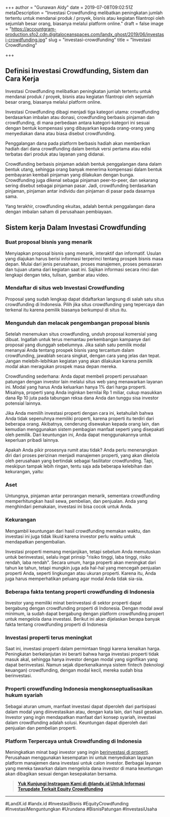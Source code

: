 +++
author = "Gunawan Aldy"
date = 2019-07-08T09:02:51Z
metaDescription = "Investasi Crowdfunding melibatkan peningkatan jumlah tertentu untuk mendanai produk / proyek, bisnis atau kegiatan filantropi oleh sejumlah besar orang, biasanya melalui platform online."
draft = false
image = "https://accountgram-production.sfo2.cdn.digitaloceanspaces.com/landx_ghost/2019/06/investasi-crowdfunding.jpg"
slug = "investasi-crowdfunding"
title = "Investasi Crowdfunding"

+++


## Definisi Investasi Crowdfunding, Sistem dan Cara Kerja

Investasi Crowdfunding melibatkan peningkatan jumlah tertentu untuk mendanai produk / proyek, bisnis atau kegiatan filantropi oleh sejumlah besar orang, biasanya melalui platform online.

Investasi Crowdfunding dibagi menjadi tiga kategori utama: crowdfunding berdasarkan imbalan atau donasi, crowdfunding berbasis pinjaman dan crowdfunding, di mana perbedaan antara kategori-kategori ini sesuai dengan bentuk kompensasi yang dibayarkan kepada orang-orang yang menyediakan dana atau biasa disebut crowdfunding.

Penggalangan dana pada platform berbasis hadiah akan memberikan hadiah dari dana crowdfunding dalam bentuk versi pertama atau edisi terbatas dari produk atau layanan yang didanai.

Crowdfunding berbasis pinjaman adalah bentuk penggalangan dana dalam bentuk utang, sehingga orang banyak menerima kompensasi dalam bentuk pembayaran kembali pinjaman yang dilakukan dengan bunga. Crowdfunding juga dikenal sebagai pinjaman peer-to-peer, dan sekarang sering disebut sebagai pinjaman pasar. Jadi, crowdfunding berdasarkan pinjaman, pinjaman antar individu dan pinjaman di pasar pada dasarnya sama.

Yang terakhir, crowdfunding ekuitas, adalah bentuk penggalangan dana dengan imbalan saham di perusahaan pembiayaan.

## Sistem kerja Dalam Investasi Crowdfunding

### Buat proposal bisnis yang menarik

Menyiapkan proposal bisnis yang menarik, interaktif dan informatif. Usulan yang diajukan harus berisi informasi terperinci tentang prospek bisnis masa depan. Mulai dari jenis perusahaan, proses manajemen, proses pemasaran dan tujuan utama dari kegiatan saat ini. Sajikan informasi secara rinci dan lengkapi dengan teks, tulisan, gambar atau video.

### Mendaftar di situs web Investasi Crowdfunding

Proposal yang sudah lengkap dapat didaftarkan langsung di salah satu situs crowdfunding di Indonesia. Pilih jika situs crowdfunding yang tepercaya dan terkenal itu karena pemilik biasanya berkumpul di situs itu.

### Mengunduh dan melacak pengembangan proposal bisnis

Setelah menemukan situs crowdfunding, unduh proposal komersial yang dibuat. Ingatlah untuk terus memantau perkembangan kampanye dari proposal yang diunggah sebelumnya. Jika salah satu pemilik modal menanyai Anda tentang prospek bisnis yang tercantum dalam crowdfunding, jawablah secara singkat, dengan cara yang jelas dan tepat. Jangan melebih-lebihkan kegiatan yang akan dilakukan karena pemilik modal akan meragukan prospek masa depan mereka.

Crowdfunding sederhana: Anda dapat membeli properti perusahaan patungan dengan investor lain melalui situs web yang menawarkan layanan ini. Modal yang harus Anda keluarkan hanya 1% dari harga properti. Misalnya, properti yang Anda inginkan bernilai Rp 1 miliar, cukup masukkan dana Rp 10 juta pada tabungan reksa dana Anda dan tunggu sisa investor potensial lainnya.

Jika Anda memilih investasi properti dengan cara ini, ketahuilah bahwa Anda tidak sepenuhnya memiliki properti, karena properti itu terdiri dari beberapa orang. Akibatnya, cenderung disewakan kepada orang lain, dan kemudian menggunakan sistem pembagian manfaat seperti yang disepakati oleh pemilik. Dari keuntungan ini, Anda dapat menggunakannya untuk keperluan pribadi lainnya.

Apakah Anda pikir prosesnya rumit atau tidak? Anda perlu menenangkan diri dari proses perizinan menjadi manajemen properti, yang akan dikelola oleh perusahaan yang bertindak sebagai fasilitator crowdfunding. Tapi, meskipun tampak lebih ringan, tentu saja ada beberapa kelebihan dan kekurangan, yaitu:

### Aset

Untungnya, pinjaman antar perorangan menarik, sementara crowdfunding memperhitungkan hasil sewa, pembelian, dan penjualan. Anda yang menghindari pemakaian, investasi ini bisa cocok untuk Anda.

### Kekurangan

Mengambil keuntungan dari hasil crowdfunding memakan waktu, dan investasi ini juga tidak likuid karena investor perlu waktu untuk mendapatkan pengembalian.

Investasi properti memang menjanjikan, tetapi sebelum Anda memutuskan untuk berinvestasi, selalu ingat prinsip "risiko tinggi, laba tinggi, risiko rendah, laba rendah". Secara umum, harga properti akan meningkat dari tahun ke tahun, tetapi mungkin juga ada hal-hal yang mencegah penjualan properti Anda, seperti lingkungan atau ukuran properti. Karena itu, Anda juga harus memperhatikan peluang agar modal Anda tidak sia-sia.

### Beberapa fakta tentang properti crowdfunding di Indonesia

Investor yang memiliki minat berinvestasi di sektor properti dapat bergabung dengan crowdfunding properti di Indonesia. Dengan modal awal minimum, ia sudah dapat bergabung dengan platform crowdfunding propert untuk mengelola dana investasi. Berikut ini akan dijelaskan berapa banyak fakta tentang crowdfunding properti di Indonesia

### Investasi properti terus meningkat

Saat ini, investasi properti dalam permintaan tinggi karena kenaikan harga. Peningkatan berkelanjutan ini berarti bahwa harga investasi properti tidak masuk akal, sehingga hanya investor dengan modal yang signifikan yang dapat berinvestasi. Namun sejak diperkenalkannya sistem fintech (teknologi keuangan) crowdfunding, dengan modal kecil, mereka sudah bisa berinvestasi.

### Properti crowdfunding Indonesia mengkonseptualisasikan hukum syariah

Sebagai aturan umum, manfaat investasi dapat diperoleh dari partisipasi dalam modal yang diinvestasikan atau, dengan kata lain, dari hasil gesekan. Investor yang ingin mendapatkan manfaat dari konsep syariah, investasi dalam crowdfunding adalah solusi. Keuntungan dapat diperoleh dari penjualan dan pembelian properti.

### Platform Terpercaya untuk Crowdfunding di Indonesia

Meningkatkan minat bagi investor yang ingin [berinvestasi di properti](https://landx.id/). Perusahaan menggunakan kesempatan ini untuk menyediakan layanan platform manajemen dana investasi untuk calon investor. Berbagai layanan yang mereka tawarkan dalam mengelola dana investor di mana keuntungan akan dibagikan sesuai dengan kesepakatan bersama.

> **[Yuk Kunjungi Instragam Kami di @landx.id Untuk Informasi Terupdate Terkait Equity Crowdfunding](https://instagram.com/landx.id?utm_medium=copy_link)**

---

#LandX.id	#landx.id	#InvestasiBisnis	#EquityCrowdfunding	#InvestasiMenguntungkan	#Urundana	#BisnisPatungan	#InvestasiUsaha

